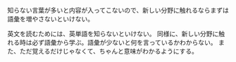 知らない言葉が多いと内容が入ってこないので、新しい分野に触れるならまずは語彙を増やさないといけない。

英文を読むためには、英単語を知らないといけない。
同様に、新しい分野に触れる時は必ず語彙から学ぶ。語彙が少ないと何を言っているかわからない。
また、ただ覚えるだけじゃなくて、ちゃんと意味がわかるようにする。
